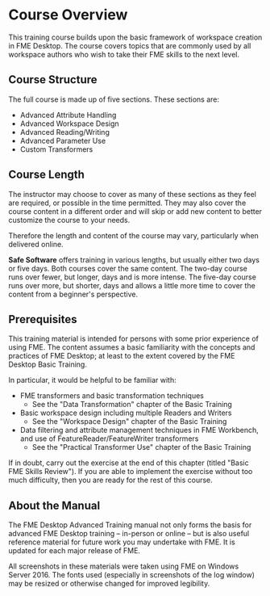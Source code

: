 # Course Overview #
This training course builds upon the basic framework of workspace creation in FME Desktop. The course covers topics that are commonly used by all workspace authors who wish to take their FME skills to the next level.


## Course Structure ##
The full course is made up of five sections. These sections are:

- Advanced Attribute Handling
- Advanced Workspace Design
- Advanced Reading/Writing
- Advanced Parameter Use
- Custom Transformers

## Course Length ##

The instructor may choose to cover as many of these sections as they feel are required, or possible in the time permitted. They may also cover the course content in a different order and will skip or add new content to better customize the course to your needs.

Therefore the length and content of the course may vary, particularly when delivered online.

**Safe Software** offers training in various lengths, but usually either two days or five days. Both courses cover the same content. The two-day course runs over fewer, but longer, days and is more intense. The five-day course runs over more, but shorter, days and allows a little more time to cover the content from a beginner's perspective.


## Prerequisites ##
This training material is intended for persons with some prior experience of using FME. The content assumes a basic familiarity with the concepts and practices of FME Desktop; at least to the extent covered by the FME Desktop Basic Training.

In particular, it would be helpful to be familiar with:

- FME transformers and basic transformation techniques
	- See the "Data Transformation" chapter of the Basic Training
- Basic workspace design including multiple Readers and Writers
	- See the "Workspace Design" chapter of the Basic Training
- Data filtering and attribute management techniques in FME Workbench, and use of FeatureReader/FeatureWriter transformers
	- See the "Practical Transformer Use" chapter of the Basic Training

If in doubt, carry out the exercise at the end of this chapter (titled "Basic FME Skills Review"). If you are able to implement the exercise without too much difficulty, then you are ready for the rest of this course.

## About the Manual ##
The FME Desktop Advanced Training manual not only forms the basis for advanced FME Desktop training – in-person or online – but is also useful reference material for future work you may undertake with FME. It is updated for each major release of FME.

All screenshots in these materials were taken using FME on Windows Server 2016. The fonts used (especially in screenshots of the log window) may be resized or otherwise changed for improved legibility.
